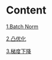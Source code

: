 # Content

[1.Batch Norm](https://www.cnblogs.com/54hys/p/12335020.html)

[2.凸优化](https://www.cnblogs.com/54hys/p/12335909.html)

[3.梯度下降](https://www.cnblogs.com/54hys/p/12336601.html)